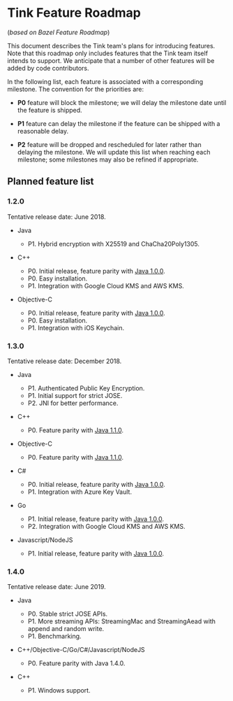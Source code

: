 # Tink Feature Roadmap

(_based on Bazel Feature Roadmap_)

This document describes the Tink team's plans for introducing features. Note
that this roadmap only includes features that the Tink team itself intends to
support. We anticipate that a number of other features will be added by code
contributors.

In the following list, each feature is associated with a corresponding
milestone. The convention for the priorities are:

*   **P0** feature will block the milestone; we will delay the milestone date
    until the feature is shipped.

*   **P1** feature can delay the milestone if the feature can be shipped with a
    reasonable delay.

*   **P2** feature will be dropped and rescheduled for later rather than
    delaying the milestone. We will update this list when reaching each
    milestone; some milestones may also be refined if appropriate.

## Planned feature list

### 1.2.0

Tentative release date: June 2018.

*   Java

    *   P1. Hybrid encryption with X25519 and ChaCha20Poly1305.

*   C++

    *   P0. Initial release, feature parity with [Java
        1.0.0](https://github.com/google/tink/releases/tag/v1.0.0).
    *   P0. Easy installation.
    *   P1. Integration with Google Cloud KMS and AWS KMS.

*   Objective-C

    *   P0. Initial release, feature parity with [Java
        1.0.0](https://github.com/google/tink/releases/tag/v1.0.0).
    *   P0. Easy installation.
    *   P1. Integration with iOS Keychain.

### 1.3.0

Tentative release date: December 2018.

*   Java

    *   P1. Authenticated Public Key Encryption.
    *   P1. Initial support for strict JOSE.
    *   P2. JNI for better performance.

*   C++

    *   P0. Feature parity with [Java
        1.1.0](https://github.com/google/tink/releases/tag/v1.1.0).

*   Objective-C

    *   P0. Feature parity with [Java
        1.1.0](https://github.com/google/tink/releases/tag/v1.1.0).

*   C#

    *   P0. Initial release, feature parity with [Java
        1.0.0](https://github.com/google/tink/releases/tag/v1.1.0).
    *   P1. Integration with Azure Key Vault.

*   Go

    *   P1. Initial release, feature parity with [Java
        1.0.0](https://github.com/google/tink/releases/tag/v1.0.0).
    *   P2. Integration with Google Cloud KMS and AWS KMS.

*   Javascript/NodeJS

    *   P1. Initial release, feature parity with [Java
        1.0.0](https://github.com/google/tink/releases/tag/v1.0.0).

### 1.4.0

Tentative release date: June 2019.

*   Java

    *   P0. Stable strict JOSE APIs.
    *   P1. More streaming APIs: StreamingMac and StreamingAead with append and
        random write.
    *   P1. Benchmarking.

*   C++/Objective-C/Go/C#/Javascript/NodeJS

    *   P0. Feature parity with Java 1.4.0.

*   C++

    *   P1. Windows support.
